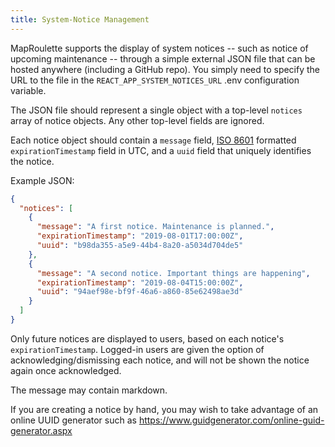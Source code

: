 ```yaml
---
title: System-Notice Management
---
```


MapRoulette supports the display of system notices -- such as notice of upcoming maintenance -- through a simple external JSON file that can be hosted anywhere (including a GitHub repo). You simply need to specify the URL to the file in the `REACT_APP_SYSTEM_NOTICES_URL` .env configuration variable.

The JSON file should represent a single object with a top-level `notices` array of notice objects. Any other top-level fields are ignored.

Each notice object should contain a `message` field, [ISO 8601](https://en.wikipedia.org/wiki/ISO_8601) formatted `expirationTimestamp` field in UTC, and a `uuid` field that uniquely identifies the notice.

Example JSON:

```json
{
  "notices": [
    {
      "message": "A first notice. Maintenance is planned.",
      "expirationTimestamp": "2019-08-01T17:00:00Z",
      "uuid": "b98da355-a5e9-44b4-8a20-a5034d704de5"
    },
    {
      "message": "A second notice. Important things are happening",
      "expirationTimestamp": "2019-08-04T15:00:00Z",
      "uuid": "94aef98e-bf9f-46a6-a860-85e62498ae3d"
    }
  ]
}
```

Only future notices are displayed to users, based on each notice's `expirationTimestamp`. Logged-in users are given the option of acknowledging/dismissing each notice, and will not be shown the notice again once acknowledged.

The message may contain markdown.

If you are creating a notice by hand, you may wish to take advantage of an online UUID generator such as https://www.guidgenerator.com/online-guid-generator.aspx

